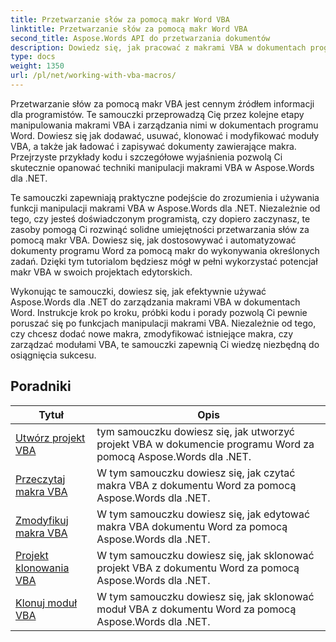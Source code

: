 ```yaml
---
title: Przetwarzanie słów za pomocą makr Word VBA
linktitle: Przetwarzanie słów za pomocą makr Word VBA
second_title: Aspose.Words API do przetwarzania dokumentów
description: Dowiedz się, jak pracować z makrami VBA w dokumentach programu Word przy użyciu Aspose.Words dla .NET. Kompletne samouczki z przykładami kodu umożliwiające tworzenie, modyfikowanie i uruchamianie makr VBA w dokumentach programu Word.
type: docs
weight: 1350
url: /pl/net/working-with-vba-macros/
---
```

Przetwarzanie słów za pomocą makr VBA jest cennym źródłem informacji dla programistów. Te samouczki przeprowadzą Cię przez kolejne etapy manipulowania makrami VBA i zarządzania nimi w dokumentach programu Word. Dowiesz się jak dodawać, usuwać, klonować i modyfikować moduły VBA, a także jak ładować i zapisywać dokumenty zawierające makra. Przejrzyste przykłady kodu i szczegółowe wyjaśnienia pozwolą Ci skutecznie opanować techniki manipulacji makrami VBA w Aspose.Words dla .NET.

Te samouczki zapewniają praktyczne podejście do zrozumienia i używania funkcji manipulacji makrami VBA w Aspose.Words dla .NET. Niezależnie od tego, czy jesteś doświadczonym programistą, czy dopiero zaczynasz, te zasoby pomogą Ci rozwinąć solidne umiejętności przetwarzania słów za pomocą makr VBA. Dowiesz się, jak dostosowywać i automatyzować dokumenty programu Word za pomocą makr do wykonywania określonych zadań. Dzięki tym tutorialom będziesz mógł w pełni wykorzystać potencjał makr VBA w swoich projektach edytorskich.

Wykonując te samouczki, dowiesz się, jak efektywnie używać Aspose.Words dla .NET do zarządzania makrami VBA w dokumentach Word. Instrukcje krok po kroku, próbki kodu i porady pozwolą Ci pewnie poruszać się po funkcjach manipulacji makrami VBA. Niezależnie od tego, czy chcesz dodać nowe makra, zmodyfikować istniejące makra, czy zarządzać modułami VBA, te samouczki zapewnią Ci wiedzę niezbędną do osiągnięcia sukcesu.

 ## Poradniki
| Tytuł | Opis |
| --- | --- |
| [Utwórz projekt VBA](./create-vba-project/) | tym samouczku dowiesz się, jak utworzyć projekt VBA w dokumencie programu Word za pomocą Aspose.Words dla .NET. |
| [Przeczytaj makra VBA](./read-vba-macros/) | W tym samouczku dowiesz się, jak czytać makra VBA z dokumentu Word za pomocą Aspose.Words dla .NET. |
| [Zmodyfikuj makra VBA](./modify-vba-macros/) | W tym samouczku dowiesz się, jak edytować makra VBA dokumentu Word za pomocą Aspose.Words dla .NET. |
| [Projekt klonowania VBA](./clone-vba-project/) | W tym samouczku dowiesz się, jak sklonować projekt VBA z dokumentu Word za pomocą Aspose.Words dla .NET.|
| [Klonuj moduł VBA](./clone-vba-module/) | W tym samouczku dowiesz się, jak sklonować moduł VBA z dokumentu Word za pomocą Aspose.Words dla .NET. |